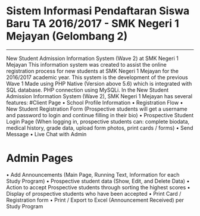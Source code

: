 # Sistem Informasi Pendaftaran Siswa Baru TA 2016/2017 - SMK Negeri 1 Mejayan (Gelombang 2)
<hr>


New Student Admission Information System (Wave 2) at SMK Negeri 1 Mejayan
This information system was created to assist the online registration process for new students at SMK Negeri 1 Mejayan for the 2016/2017 academic year. This system is the development of the previous Wave 1
Made using PHP Native (Version above 5.6) which is integrated with SQL database. PHP connection using MySQLi.
In the New Student Admission Information System (Wave 2), SMK Negeri 1 Mejayan has several features:
#Client Page
•	School Profile Information
•	Registration Flow
•	New Student Registration Form (Prospective students will get a username and password to login and continue filling in their bio)
•	Prospective Student Login Page (When logging in, prospective students can: complete biodata, medical history, grade data, upload form photos, print cards / forms)
•	Send Message
•	Live Chat with Admin
# Admin Pages
•	Add Announcements (Main Page, Running Text, Information for each Study Program)
•	Prospective student data (Show, Edit, and Delete Data)
•	Action to accept Prospective students through sorting the highest scores
•	Display of prospective students who have been accepted
•	Print Card / Registration form
•	Print / Export to Excel (Announcement Received) per Study Program
